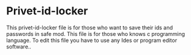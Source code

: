 # Privet-id-locker
This privet-id-locker file is for those who want to save their ids and passwords  in safe mod. This file is for those who knows c programming language. To edit this file you have to use any Ides or program editor software..
